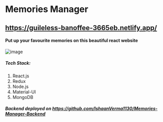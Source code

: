 # Memories Manager
## https://guileless-banoffee-3665eb.netlify.app/

#### Put up your favourite memories on this beautiful react website

![image](https://user-images.githubusercontent.com/63767298/164996590-05bf1dc9-4e2f-455d-a784-80ec1c27e3bc.png)

##### Tech Stack:
1. React.js
2. Redux
3. Node.js
4. Material-UI
5. MongoDB

##### Backend deployed on https://github.com/IshaanVerma1130/Memories-Manager-Backend
